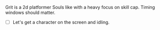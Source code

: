 Grit is a 2d platformer Souls like with a heavy focus on skill cap. Timing windows should matter.

- [ ] Let's get a character on the screen and idling.
